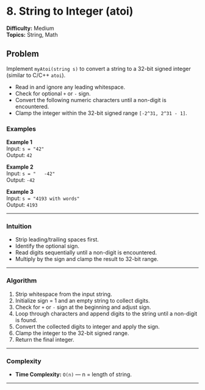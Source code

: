 # 8. String to Integer (atoi)

**Difficulty:** Medium  
**Topics:** String, Math

## Problem

Implement `myAtoi(string s)` to convert a string to a 32-bit signed integer (similar to C/C++ `atoi`).  

- Read in and ignore any leading whitespace.  
- Check for optional `+` or `-` sign.  
- Convert the following numeric characters until a non-digit is encountered.  
- Clamp the integer within the 32-bit signed range `[-2^31, 2^31 - 1]`.

### Examples

**Example 1**  
Input: `s = "42"`  
Output: `42`  

**Example 2**  
Input: `s = "   -42"`  
Output: `-42`  

**Example 3**  
Input: `s = "4193 with words"`  
Output: `4193`  

---

### Intuition  

- Strip leading/trailing spaces first.  
- Identify the optional sign.  
- Read digits sequentially until a non-digit is encountered.  
- Multiply by the sign and clamp the result to 32-bit range.

---

### Algorithm
1. Strip whitespace from the input string.  
2. Initialize sign = 1 and an empty string to collect digits.  
3. Check for `+` or `-` sign at the beginning and adjust sign.  
4. Loop through characters and append digits to the string until a non-digit is found.  
5. Convert the collected digits to integer and apply the sign.  
6. Clamp the integer to the 32-bit signed range.  
7. Return the final integer.

---

### Complexity

- **Time Complexity:** `O(n)` — n = length of string.  
---